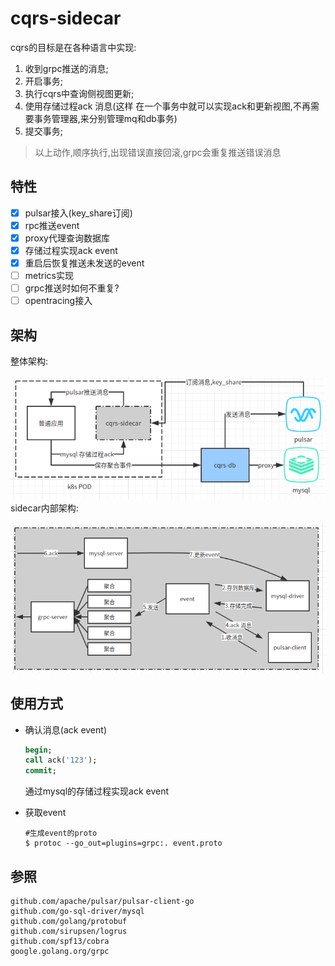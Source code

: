 # cqrs-sidecar

cqrs的目标是在各种语言中实现:

1. 收到grpc推送的消息;
2. 开启事务;
3. 执行cqrs中查询侧视图更新;
4. 使用存储过程ack 消息(这样 在一个事务中就可以实现ack和更新视图,不再需要事务管理器,来分别管理mq和db事务)
5. 提交事务;

> 以上动作,顺序执行,出现错误直接回滚,grpc会重复推送错误消息

## 特性

- [x] pulsar接入(key_share订阅)
- [x] rpc推送event
- [x] proxy代理查询数据库
- [x] 存储过程实现ack event
- [x] 重启后恢复推送未发送的event
- [ ] metrics实现
- [ ] grpc推送时如何不重复?
- [ ] opentracing接入

## 架构
整体架构:

![](./document/img_1.png)
sidecar内部架构:

![](./document/img_2.png)

## 使用方式

- 确认消息(ack event)

  ```sql
  begin;
  call ack('123');
  commit;
  ```

  通过mysql的存储过程实现ack event

- 获取event
  
  ```shell
  #生成event的proto
  $ protoc --go_out=plugins=grpc:. event.proto
  ```

## 参照

```shell
github.com/apache/pulsar/pulsar-client-go
github.com/go-sql-driver/mysql
github.com/golang/protobuf
github.com/sirupsen/logrus
github.com/spf13/cobra
google.golang.org/grpc
```

